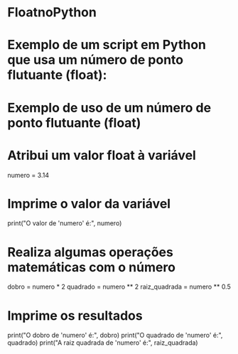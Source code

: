 # FloatnoPython
# Exemplo de um script em Python que usa um número de ponto flutuante (float):

# Exemplo de uso de um número de ponto flutuante (float)

# Atribui um valor float à variável
numero = 3.14

# Imprime o valor da variável
print("O valor de 'numero' é:", numero)

# Realiza algumas operações matemáticas com o número
dobro = numero * 2
quadrado = numero ** 2
raiz_quadrada = numero ** 0.5

# Imprime os resultados
print("O dobro de 'numero' é:", dobro)
print("O quadrado de 'numero' é:", quadrado)
print("A raiz quadrada de 'numero' é:", raiz_quadrada)

